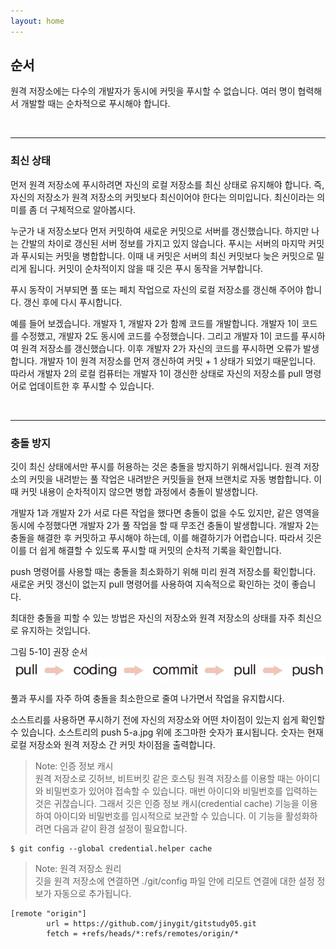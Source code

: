 ```yaml
---
layout: home
---
```

## 순서
원격 저장소에는 다수의 개발자가 동시에 커밋을 푸시할 수 없습니다. 여러 명이 협력해서 개발할 때는 순차적으로 푸시해야 합니다.  

<br>
<hr>

### 최신 상태
먼저 원격 저장소에 푸시하려면 자신의 로컬 저장소를 최신 상태로 유지해야 합니다. 즉, 자신의 저장소가 원격 저장소의 커밋보다 최신이어야 한다는 의미입니다. 최신이라는 의미를 좀 더 구체적으로 알아봅시다.  

누군가 내 저장소보다 먼저 커밋하여 새로운 커밋으로 서버를 갱신했습니다. 하지만 나는 간발의 차이로 갱신된 서버 정보를 가지고 있지 않습니다. 푸시는 서버의 마지막 커밋과 푸시되는 커밋을 병합합니다. 이때 내 커밋은 서버의 최신 커밋보다 늦은 커밋으로 밀리게 됩니다. 커밋이 순차적이지 않을 때 깃은 푸시 동작을 거부합니다.  

푸시 동작이 거부되면 풀 또는 페치 작업으로 자신의 로컬 저장소를 갱신해 주어야 합니다. 갱신 후에 다시 푸시합니다.  

예를 들어 보겠습니다. 개발자 1, 개발자 2가 함께 코드를 개발합니다. 개발자 1이 코드를 수정했고, 개발자 2도 동시에 코드를 수정했습니다. 그리고 개발자 1이 코드를 푸시하여 원격 저장소를 갱신했습니다. 이후 개발자 2가 자신의 코드를 푸시하면 오류가 발생합니다. 개발자 1이 원격 저장소를 먼저 갱신하여 커밋 + 1 상태가 되었기 때문입니다. 따라서 개발자 2의 로컬 컴퓨터는 개발자 1이 갱신한 상태로 자신의 저장소를 pull 명령어로 업데이트한 후 푸시할 수 있습니다.  

<br>
<hr>

### 충돌 방지
깃이 최신 상태에서만 푸시를 허용하는 것은 충돌을 방지하기 위해서입니다. 원격 저장소의 커밋을 내려받는 풀 작업은 내려받은 커밋들을 현재 브랜치로 자동 병합합니다. 이때 커밋 내용이 순차적이지 않으면 병합 과정에서 충돌이 발생합니다.  

개발자 1과 개발자 2가 서로 다른 작업을 했다면 충돌이 없을 수도 있지만, 같은 영역을 동시에 수정했다면 개발자 2가 풀 작업을 할 때 무조건 충돌이 발생합니다. 개발자 2는 충돌을 해결한 후 커밋하고 푸시해야 하는데, 이를 해결하기가 어렵습니다. 따라서 깃은 이를 더 쉽게 해결할 수 있도록 푸시할 때 커밋의 순차적 기록을 확인합니다.  

push 명령어를 사용할 때는 충돌을 최소화하기 위해 미리 원격 저장소를 확인합니다. 새로운 커밋 갱신이 없는지 pull 명령어를 사용하여 지속적으로 확인하는 것이 좋습니다.  

최대한 충돌을 피할 수 있는 방법은 자신의 저장소와 원격 저장소의 상태를 자주 최신으로 유지하는 것입니다.  

그림 5-10] 권장 순서  
![](./img/05-10.jpg)

풀과 푸시를 자주 하여 충돌을 최소한으로 줄여 나가면서 작업을 유지합시다.  

소스트리를 사용하면 푸시하기 전에 자신의 저장소와 어떤 차이점이 있는지 쉽게 확인할 수 있습니다. 소스트리의 push 5-a.jpg 위에 조그마한 숫자가 표시됩니다. 숫자는 현재 로컬 저장소와 원격 저장소 간 커밋 차이점을 출력합니다.  

>Note: 인증 정보 캐시  
원격 저장소로 깃허브, 비트버킷 같은 호스팅 원격 저장소를 이용할 때는 아이디와 비밀번호가 있어야 접속할 수 있습니다. 매번 아이디와 비밀번호를 입력하는 것은 귀찮습니다. 그래서 깃은 인증 정보 캐시(credential cache) 기능을 이용하여 아이디와 비밀번호를 임시적으로 보관할 수 있습니다. 이 기능을 활성화하려면 다음과 같이 환경 설정이 필요합니다.  

```
$ git config --global credential.helper cache
```

> Note: 원격 저장소 원리  
깃을 원격 저장소에 연결하면 ./git/config 파일 안에 리모트 연결에 대한 설정 정보가 자동으로 추가됩니다.  

```
[remote "origin"]
        url = https://github.com/jinygit/gitstudy05.git
        fetch = +refs/heads/*:refs/remotes/origin/* 
```

<br><br>